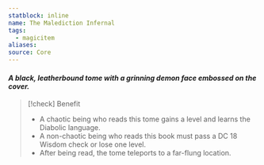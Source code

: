 ```yaml
---
statblock: inline
name: The Malediction Infernal
tags:
  - magicitem
aliases: 
source: Core
---
```

#### *A black, leatherbound tome with a grinning demon face embossed on the cover.*

>[!check] Benefit
>- A chaotic being who reads this tome gains a level and learns the Diabolic language. 
>- A non-chaotic being who reads this book must pass a DC 18 Wisdom check or lose one level.
>- After being read, the tome teleports to a far-flung location.

